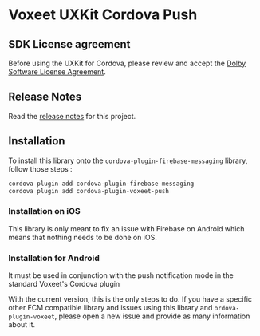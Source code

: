 # Voxeet UXKit Cordova Push

## SDK License agreement

Before using the UXKit for Cordova, please review and accept the [Dolby Software License Agreement](SDK_LICENSE.md).

## Release Notes

Read the [release notes](RELEASENOTES.md) for this project.

## Installation

To install this library onto the `cordova-plugin-firebase-messaging` library, follow those steps :

```bash
cordova plugin add cordova-plugin-firebase-messaging
cordova plugin add cordova-plugin-voxeet-push
```

### Installation on iOS

This library is only meant to fix an issue with Firebase on Android which means that nothing needs to be done on iOS.

### Installation for Android

It must be used in conjunction with the push notification mode in the standard Voxeet's Cordova plugin

With the current version, this is the only steps to do. If you have a specific other FCM compatible library and issues using this library and `ordova-plugin-voxeet`, please open a new issue and provide as many information about it.